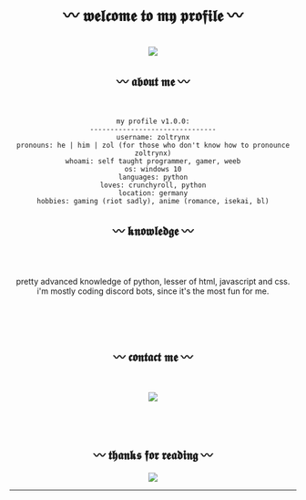 <body>
  <center>
<h1 align="center">〰️ 𝖜𝖊𝖑𝖈𝖔𝖒𝖊 𝖙𝖔 𝖒𝖞 𝖕𝖗𝖔𝖋𝖎𝖑𝖊 〰️</h1>
<br>
<div align="center">
<img src="https://media.tenor.com/DBcVKLog4qUAAAAC/sasaki-to-miyano-sasaki-and-miyano.gif">
  
<h2 align="center">〰️ 𝖆𝖇𝖔𝖚𝖙 𝖒𝖊 〰️</h2>
</div>
<br>

```
my profile v1.0.0:
-------------------------------
username: zoltrynx
pronouns: he | him | zol (for those who don't know how to pronounce zoltrynx)
whoami: self taught programmer, gamer, weeb
os: windows 10
languages: python
loves: crunchyroll, python
location: germany
hobbies: gaming (riot sadly), anime (romance, isekai, bl)
```
<h2 align="center">〰️ 𝖐𝖓𝖔𝖜𝖑𝖊𝖉𝖌𝖊 〰️</h2>
 <br>
<p>
  <div align="center">
  </div>
</div>
<div>
  <br>
pretty advanced knowledge of python, lesser of html, javascript and css. i'm mostly coding discord bots, since it's the most fun for me.
</p>
<br>
</p>
<br>
<h2 align="center">〰️ 𝖈𝖔𝖓𝖙𝖆𝖈𝖙 𝖒𝖊 〰️</h2>
  <div align="center">
  </div>
<br>
<p align="center"><a href=" https://discord.com/invite/" target="_blank"><img src="https://img.shields.io/badge/zoltrynx%20-%237289DA.svg?&style=for-the-badge&logo=discord&logoColor=white"/></a></p>
</div>
<br>
<div>
<br>
<h2 align="center">〰️ 𝖙𝖍𝖆𝖓𝖐𝖘 𝖋𝖔𝖗 𝖗𝖊𝖆𝖉𝖎𝖓𝖌 〰️</h2>
<div align="center">
<img src="https://i0.wp.com/drunkenanimeblog.com/wp-content/uploads/2022/08/Sasaki-and-Miyano-OVA-header-gif.webp">
</div>
<hr>
</div>
</div>
    </center>
</body>

